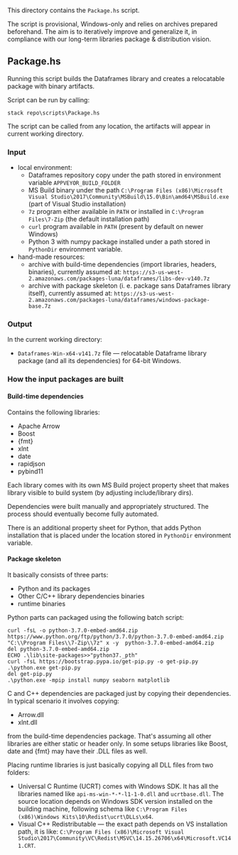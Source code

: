This directory contains the `Package.hs` script.

The script is provisional, Windows-only and relies on archives prepared beforehand. The aim is to iteratively improve and generalize it, in compliance with our long-term libraries package & distribution vision.

## Package.hs
Running this script builds the Dataframes library and creates a relocatable package with binary artifacts.

Script can be run by calling:
```
stack repo\scripts\Package.hs
```

The script can be called from any location, the artifacts will appear in current working directory.

### Input
* local environment:
  * Dataframes repository copy under the path stored in environment variable `APPVEYOR_BUILD_FOLDER`
  * MS Build binary under the path `C:\Program Files (x86)\Microsoft Visual Studio\2017\Community\MSBuild\15.0\Bin\amd64\MSBuild.exe` (part of Visual Studio installation)
  * `7z` program either available in `PATH` or installed in `C:\Program Files\7-Zip` (the default installation path)
  * `curl` program available in `PATH` (present by default on newer Windows)
  * Python 3 with numpy package installed under a path stored in `PythonDir` environment variable.
* hand-made resources:
  * archive with build-time dependencies (import libraries, headers, binaries), currently assumed at: `https://s3-us-west-2.amazonaws.com/packages-luna/dataframes/libs-dev-v140.7z`
  * archive with package skeleton (i. e. package sans Dataframes library itself), currently assumed at: `https://s3-us-west-2.amazonaws.com/packages-luna/dataframes/windows-package-base.7z`

### Output
In the current working directory:
* `Dataframes-Win-x64-v141.7z` file — relocatable Dataframe library package (and all its dependencies) for 64-bit Windows.

### How the input packages are built
#### Build-time dependencies
Contains the following libraries:
* Apache Arrow
* Boost
* {fmt}
* xlnt
* date
* rapidjson
* pybind11

Each library comes with its own MS Build project property sheet that makes library visible to build system (by adjusting include/library dirs).

Dependencies were built manually and appropriately structured. The process should eventually become fully automated.

There is an additional property sheet for Python, that adds Python installation that is placed under the location stored in `PythonDir` environment variable.

#### Package skeleton
It basically consists of three parts:
* Python and its packages
* Other C/C++ library dependencies binaries
* runtime binaries

Python parts can packaged using the following batch script:
```
curl -fsL -o python-3.7.0-embed-amd64.zip https://www.python.org/ftp/python/3.7.0/python-3.7.0-embed-amd64.zip
"C:\\Program Files\\7-Zip\\7z" x -y  python-3.7.0-embed-amd64.zip
del python-3.7.0-embed-amd64.zip
ECHO .\lib\site-packages>>"python37._pth"
curl -fsL https://bootstrap.pypa.io/get-pip.py -o get-pip.py
.\python.exe get-pip.py
del get-pip.py
.\python.exe -mpip install numpy seaborn matplotlib
```

C and C++ dependencies are packaged just by copying their dependencies. In typical scenario it involves copying:
* Arrow.dll
* xlnt.dll

from the build-time dependencies package. That's assuming all other libraries are either static or header only. In some setups libraries like Boost, date and {fmt} may have their .DLL files as well.

Placing runtime libraries is just basically copying all DLL files from two folders:
* Universal C Runtime (UCRT) comes with Windows SDK. It has all the libraries named like `api-ms-win-*-*-l1-1-0.dll` and `ucrtbase.dll`. The source location depends on Windows SDK version installed on the building machine, following schema like `C:\Program Files (x86)\Windows Kits\10\Redist\ucrt\DLLs\x64`.
* Visual C++ Redistributable — the exact path depends on VS installation path, it is like: `C:\Program Files (x86)\Microsoft Visual Studio\2017\Community\VC\Redist\MSVC\14.15.26706\x64\Microsoft.VC141.CRT`.